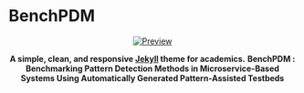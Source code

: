 # BenchPDM

<div align="center">

[![Preview](readme_preview/al-folio-preview.png)](https://alshedivat.github.io/al-folio/)

**A simple, clean, and responsive [Jekyll](https://jekyllrb.com/) theme for academics.**
**BenchPDM : Benchmarking Pattern Detection Methods in Microservice-Based Systems Using Automatically Generated Pattern-Assisted Testbeds**